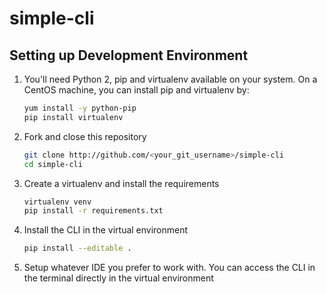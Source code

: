 # simple-cli

## Setting up Development Environment
1. You'll need Python 2, pip and virtualenv available on your system.  On a CentOS machine, you can install pip and virtualenv by:
    ```bash
    yum install -y python-pip
    pip install virtualenv
    ```

1. Fork and close this repository

    ```bash
    git clone http://github.com/<your_git_username>/simple-cli
    cd simple-cli
    ```
1. Create a virtualenv and install the requirements
    ```bash
    virtualenv venv
    pip install -r requirements.txt
    ```
1. Install the CLI in the virtual environment
    ```bash
    pip install --editable .
    ```
1. Setup whatever IDE you prefer to work with. You can access the CLI in the terminal directly in the virtual environment